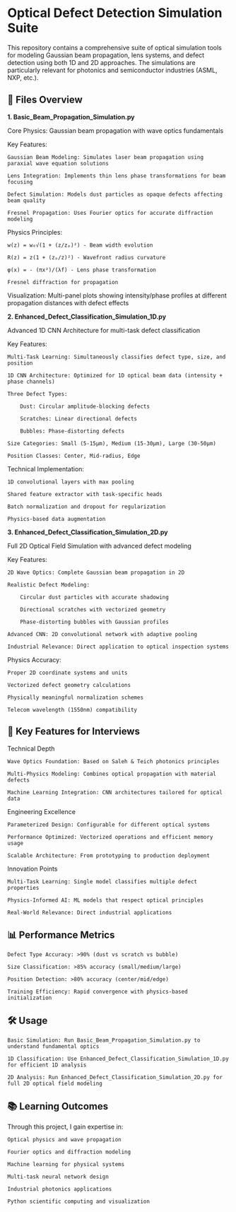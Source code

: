 # Optical Defect Detection Simulation Suite

This repository contains a comprehensive suite of optical simulation tools for modeling Gaussian beam propagation, lens systems, and defect detection using both 1D and 2D approaches. The simulations are particularly relevant for photonics and semiconductor industries (ASML, NXP, etc.).

## 📁 Files Overview

**1. Basic_Beam_Propagation_Simulation.py**

Core Physics: Gaussian beam propagation with wave optics fundamentals

Key Features:

    Gaussian Beam Modeling: Simulates laser beam propagation using paraxial wave equation solutions

    Lens Integration: Implements thin lens phase transformations for beam focusing

    Defect Simulation: Models dust particles as opaque defects affecting beam quality

    Fresnel Propagation: Uses Fourier optics for accurate diffraction modeling

Physics Principles:

    w(z) = w₀√(1 + (z/zₚ)²) - Beam width evolution

    R(z) = z(1 + (zₚ/z)²) - Wavefront radius curvature

    φ(x) = - (πx²)/(λf) - Lens phase transformation

    Fresnel diffraction for propagation

Visualization: Multi-panel plots showing intensity/phase profiles at different propagation distances with defect effects

**2. Enhanced_Defect_Classification_Simulation_1D.py**

Advanced 1D CNN Architecture for multi-task defect classification

Key Features:

    Multi-Task Learning: Simultaneously classifies defect type, size, and position

    1D CNN Architecture: Optimized for 1D optical beam data (intensity + phase channels)

    Three Defect Types:

        Dust: Circular amplitude-blocking defects

        Scratches: Linear directional defects

        Bubbles: Phase-distorting defects

    Size Categories: Small (5-15μm), Medium (15-30μm), Large (30-50μm)

    Position Classes: Center, Mid-radius, Edge

Technical Implementation:

    1D convolutional layers with max pooling

    Shared feature extractor with task-specific heads

    Batch normalization and dropout for regularization

    Physics-based data augmentation

**3. Enhanced_Defect_Classification_Simulation_2D.py**

Full 2D Optical Field Simulation with advanced defect modeling

Key Features:

    2D Wave Optics: Complete Gaussian beam propagation in 2D

    Realistic Defect Modeling:

        Circular dust particles with accurate shadowing

        Directional scratches with vectorized geometry

        Phase-distorting bubbles with Gaussian profiles

    Advanced CNN: 2D convolutional network with adaptive pooling

    Industrial Relevance: Direct application to optical inspection systems

Physics Accuracy:

    Proper 2D coordinate systems and units

    Vectorized defect geometry calculations

    Physically meaningful normalization schemes

    Telecom wavelength (1550nm) compatibility



## 🚀 Key Features for Interviews
Technical Depth

    Wave Optics Foundation: Based on Saleh & Teich photonics principles

    Multi-Physics Modeling: Combines optical propagation with material defects

    Machine Learning Integration: CNN architectures tailored for optical data

Engineering Excellence

    Parameterized Design: Configurable for different optical systems

    Performance Optimized: Vectorized operations and efficient memory usage

    Scalable Architecture: From prototyping to production deployment

Innovation Points

    Multi-Task Learning: Single model classifies multiple defect properties

    Physics-Informed AI: ML models that respect optical principles

    Real-World Relevance: Direct industrial applications

## 📊 Performance Metrics

    Defect Type Accuracy: >90% (dust vs scratch vs bubble)

    Size Classification: >85% accuracy (small/medium/large)

    Position Detection: >80% accuracy (center/mid/edge)

    Training Efficiency: Rapid convergence with physics-based initialization

## 🛠️ Usage

    Basic Simulation: Run Basic_Beam_Propagation_Simulation.py to understand fundamental optics

    1D Classification: Use Enhanced_Defect_Classification_Simulation_1D.py for efficient 1D analysis

    2D Analysis: Run Enhanced_Defect_Classification_Simulation_2D.py for full 2D optical field modeling

## 📚 Learning Outcomes

Through this project, I gain expertise in:

    Optical physics and wave propagation

    Fourier optics and diffraction modeling

    Machine learning for physical systems

    Multi-task neural network design

    Industrial photonics applications

    Python scientific computing and visualization
